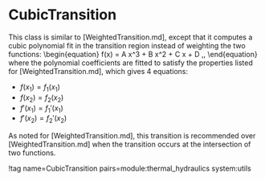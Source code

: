 # CubicTransition

This class is similar to [WeightedTransition.md], except that it computes a
cubic polynomial fit in the transition region instead of weighting the two
functions:
\begin{equation}
  f(x) = A x^3 + B x^2 + C x + D \,,
\end{equation}
where the polynomial coefficients are fitted to satisfy the properties listed
for [WeightedTransition.md], which gives 4 equations:

- $f(x_1) = f_1(x_1)$
- $f(x_2) = f_2(x_2)$
- $f'(x_1) = f_1'(x_1)$
- $f'(x_2) = f_2'(x_2)$

As noted for [WeightedTransition.md], this transition is recommended over
[WeightedTransition.md] when the transition occurs at the intersection of two
functions.

!tag name=CubicTransition pairs=module:thermal_hydraulics system:utils
